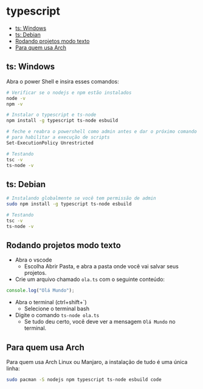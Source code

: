 # typescript

<!-- toc -->
- [ts: Windows](#ts-windows)
- [ts: Debian](#ts-debian)
- [Rodando projetos modo texto](#rodando-projetos-modo-texto)
- [Para quem usa Arch](#para-quem-usa-arch)
<!-- toc -->

## ts: Windows

Abra o power Shell e insira esses comandos:

```bash
# Verificar se o nodejs e npm estão instalados
node -v
npm -v

# Instalar o typescript e ts-node
npm install -g typescript ts-node esbuild

# feche e reabra o powershell como admin antes e dar o próximo comando
# para habilitar a execução de scripts
Set-ExecutionPolicy Unrestricted

# Testando
tsc -v
ts-node -v
```

## ts: Debian
  
```bash
# Instalando globalmente se você tem permissão de admin
sudo npm install -g typescript ts-node esbuild

# Testando
tsc -v
ts-node -v
```

## Rodando projetos modo texto

- Abra o vscode
  - Escolha Abrir Pasta, e abra a pasta onde você vai salvar seus projetos.
- Crie um arquivo chamado `ola.ts` com o seguinte conteúdo:

```typescript
console.log("Olá Mundo");
```

- Abra o terminal (ctrl+shift+`)
  - Selecione o terminal bash
- Digite o comando `ts-node ola.ts`
  - Se tudo deu certo, você deve ver a mensagem `Olá Mundo` no terminal.

## Para quem usa Arch

Para quem usa Arch Linux ou Manjaro, a instalação de tudo é uma única linha:

```bash
sudo pacman -S nodejs npm typescript ts-node esbuild code
```
